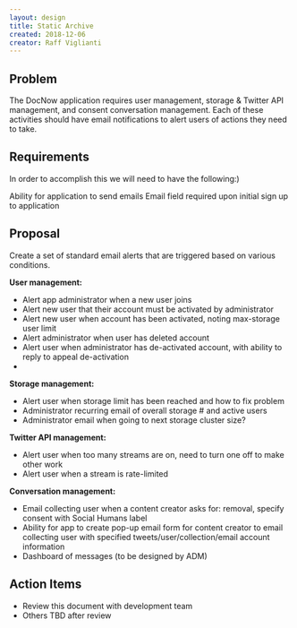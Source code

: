 ```yaml
---
layout: design
title: Static Archive
created: 2018-12-06
creator: Raff Viglianti
---
```


## Problem

The DocNow application requires user management, storage & Twitter API management, and consent conversation management. Each of these activities should have email notifications to alert users of actions they need to take.

## Requirements

In order to accomplish this we will need to have the following:)

Ability for application to send emails
Email field required upon initial sign up to application

## Proposal

Create a set of standard email alerts that are triggered based on various conditions.

**User management:**

* Alert app administrator when a new user joins
* Alert new user that their account must be activated by administrator
* Alert new user when account has been activated, noting max-storage user limit
* Alert administrator when user has deleted account
* Alert user when administrator has de-activated account, with ability to reply to appeal de-activation
*

**Storage management:**

* Alert user when storage limit has been reached and how to fix problem
* Administrator recurring email of overall storage # and active users
* Administrator email when going to next storage cluster size?

**Twitter API management:**

* Alert user when too many streams are on, need to turn one off to make other work
* Alert user when a stream is rate-limited

**Conversation management:**

* Email collecting user when a content creator asks for: removal, specify consent with Social Humans label
* Ability for app to create pop-up email form for content creator to email collecting user with specified tweets/user/collection/email account information
* Dashboard of messages (to be designed by ADM)

## Action Items

* Review this document with development team
* Others TBD after review
